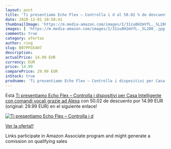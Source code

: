 ```yaml
---
layout: post
title: 'Ti presentiamo Echo Flex – Controlla i d al 50.02 % de descuento'
date: 2020-12-01 10:50:41
thumbnailImage: 'https://m.media-amazon.com/images/I/31zu8H2mVfL._SL200_.jpg'
images: [ 'https://m.media-amazon.com/images/I/31zu8H2mVfL._SL200_.jpg' ]
comments: true
category: ofertas
author: ring
slug: B07PFG54H7
description:
actualPrice: 14.99 EUR
currency: EUR
price: 14.99
comparePrice: 29.99 EUR
inStock: true
prodname: 'Ti presentiamo Echo Flex – Controlla i dispositivi per Casa Intelligente con comandi vocali grazie ad Alexa'
---
```


Está [Ti presentiamo Echo Flex – Controlla i dispositivi per Casa Intelligente con comandi vocali grazie ad Alexa](https://www.amazon.it/dp/B07PFG54H7/?tag=tolees00-21) con 50.02 de descuento por 14.99 EUR (original: 29.99 EUR) en el siguiente enlace!

[![Ti presentiamo Echo Flex – Controlla i d](https://m.media-amazon.com/images/I/31zu8H2mVfL._SL200_.jpg)](https://www.amazon.it/dp/B07PFG54H7/?tag=tolees00-21)

[Ver la oferta!!](https://www.amazon.it/dp/B07PFG54H7/?tag=tolees00-21)

Links participate in Amazon Associate program and might generate a comission on qualifying sales


